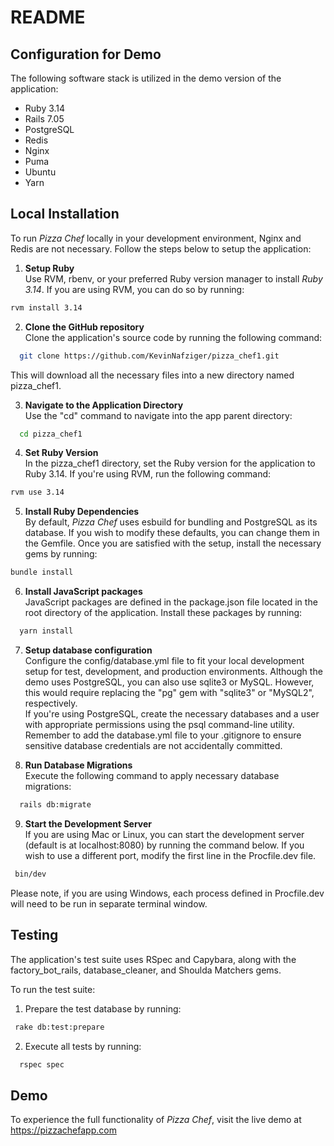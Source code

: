 # README

## Configuration for Demo
The following software stack is utilized in the demo version of the application:

* Ruby 3.14
* Rails 7.05
* PostgreSQL
* Redis
* Nginx
* Puma
* Ubuntu
* Yarn

## Local Installation
To run <i>Pizza Chef</i> locally in your development environment, Nginx and Redis are not necessary. Follow the steps below to setup the application:

1. <b>Setup Ruby</b><br>
Use RVM, rbenv, or your preferred Ruby version manager to install <i>Ruby 3.14</i>. If you are using RVM, you can do so by running:
```sh
rvm install 3.14
```
2. <b>Clone the GitHub repository</b><br>
Clone the application's source code by running the following command:
 ```sh
   git clone https://github.com/KevinNafziger/pizza_chef1.git
 ```
  This will download all the necessary files into a new directory named pizza_chef1.

3. <b>Navigate to the Application Directory</b><br>
 Use the "cd" command to navigate into the app parent directory:
 ```sh
   cd pizza_chef1
 ```
4. <b>Set Ruby Version</b><br>
In the pizza_chef1 directory, set the Ruby version for the application to Ruby 3.14. If you're using RVM, run the following command:
```sh
rvm use 3.14
```
5. <b>Install Ruby Dependencies</b><br>
By default, <i>Pizza Chef</i> uses esbuild for bundling and PostgreSQL as its database. If you wish to modify these defaults, you can change them in the Gemfile. Once you are satisfied with the setup, install the necessary gems by running:
```sh
bundle install
```
6. <b>Install JavaScript packages</b><br>
JavaScript packages are defined in the package.json file located in the root directory of the application. Install these packages by running:
```sh
  yarn install
```
7. <b>Setup database configuration</b><br>
Configure the config/database.yml file to fit your local development setup for test, development, and production environments. Although the demo uses PostgreSQL, you can also use sqlite3 or MySQL. However, this would require replacing the "pg" gem with "sqlite3" or "MySQL2", respectively.<br>
If you're using PostgreSQL, create the necessary databases and a user with appropriate permissions using the psql command-line utility. Remember to add the database.yml file to your .gitignore to ensure sensitive database credentials are not accidentally committed.

8. <b>Run Database Migrations</b><br>
Execute the following command to apply necessary database migrations:
```sh
  rails db:migrate
```
9. <b>Start the Development Server</b><br>
If you are using Mac or Linux, you can start the development server (default is at localhost:8080) by running the command below. If you wish to use a different port, modify the first line in the Procfile.dev file.
 ```sh
  bin/dev
```
  Please note, if you are using Windows, each process defined in Procfile.dev will need to be run in separate terminal window.

## Testing
The application's test suite uses RSpec and Capybara, along with the factory_bot_rails, database_cleaner, and Shoulda Matchers gems.

To run the test suite:

1. Prepare the test database by running:
 ```sh
  rake db:test:prepare
 ```
 2. Execute all tests by running:
 ```sh
   rspec spec
 ```

## Demo
To experience the full functionality of <i>Pizza Chef</i>, visit the live demo at https://pizzachefapp.com <br>
